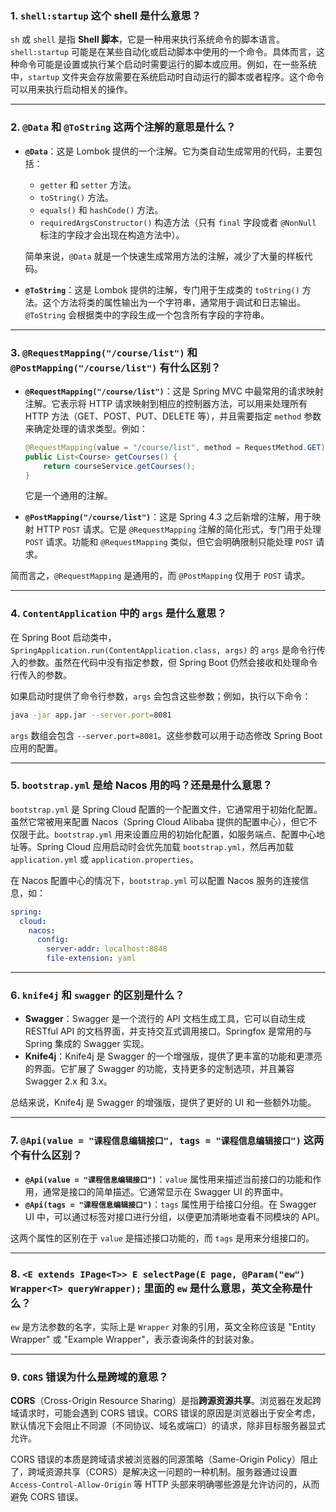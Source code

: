 ### 1. `shell:startup` 这个 shell 是什么意思？

`sh` 或 `shell` 是指 **Shell 脚本**，它是一种用来执行系统命令的脚本语言。 `shell:startup` 可能是在某些自动化或启动脚本中使用的一个命令。具体而言，这种命令可能是设置或执行某个启动时需要运行的脚本或应用。例如，在一些系统中，`startup` 文件夹会存放需要在系统启动时自动运行的脚本或者程序。这个命令可以用来执行启动相关的操作。

------

### 2. `@Data` 和 `@ToString` 这两个注解的意思是什么？

- **`@Data`**：这是 Lombok 提供的一个注解。它为类自动生成常用的代码，主要包括：

  - `getter` 和 `setter` 方法。
  - `toString()` 方法。
  - `equals()` 和 `hashCode()` 方法。
  - `requiredArgsConstructor()` 构造方法（只有 `final` 字段或者 `@NonNull` 标注的字段才会出现在构造方法中）。

  简单来说，`@Data` 就是一个快速生成常用方法的注解，减少了大量的样板代码。

- **`@ToString`**：这是 Lombok 提供的注解，专门用于生成类的 `toString()` 方法。这个方法将类的属性输出为一个字符串，通常用于调试和日志输出。`@ToString` 会根据类中的字段生成一个包含所有字段的字符串。

------

### 3. `@RequestMapping("/course/list")` 和 `@PostMapping("/course/list")` 有什么区别？

- **`@RequestMapping("/course/list")`**：这是 Spring MVC 中最常用的请求映射注解。它表示将 HTTP 请求映射到相应的控制器方法，可以用来处理所有 HTTP 方法（GET、POST、PUT、DELETE 等），并且需要指定 `method` 参数来确定处理的请求类型。例如：

  ```java
  @RequestMapping(value = "/course/list", method = RequestMethod.GET)
  public List<Course> getCourses() {
      return courseService.getCourses();
  }
  ```

  它是一个通用的注解。

- **`@PostMapping("/course/list")`**：这是 Spring 4.3 之后新增的注解，用于映射 HTTP `POST` 请求。它是 `@RequestMapping` 注解的简化形式，专门用于处理 `POST` 请求。功能和 `@RequestMapping` 类似，但它会明确限制只能处理 `POST` 请求。

简而言之，`@RequestMapping` 是通用的，而 `@PostMapping` 仅用于 `POST` 请求。

------

### 4. `ContentApplication` 中的 `args` 是什么意思？

在 Spring Boot 启动类中，`SpringApplication.run(ContentApplication.class, args)` 的 `args` 是命令行传入的参数。虽然在代码中没有指定参数，但 Spring Boot 仍然会接收和处理命令行传入的参数。

如果启动时提供了命令行参数，`args` 会包含这些参数；例如，执行以下命令：

```bash
java -jar app.jar --server.port=8081
```

`args` 数组会包含 `--server.port=8081`。这些参数可以用于动态修改 Spring Boot 应用的配置。

------

### 5. `bootstrap.yml` 是给 Nacos 用的吗？还是是什么意思？

`bootstrap.yml` 是 Spring Cloud 配置的一个配置文件，它通常用于初始化配置。虽然它常被用来配置 Nacos（Spring Cloud Alibaba 提供的配置中心），但它不仅限于此。`bootstrap.yml` 用来设置应用的初始化配置，如服务端点、配置中心地址等。Spring Cloud 应用启动时会优先加载 `bootstrap.yml`，然后再加载 `application.yml` 或 `application.properties`。

在 Nacos 配置中心的情况下，`bootstrap.yml` 可以配置 Nacos 服务的连接信息，如：

```yaml
spring:
  cloud:
    nacos:
      config:
        server-addr: localhost:8848
        file-extension: yaml
```

------

### 6. `knife4j` 和 `swagger` 的区别是什么？

- **Swagger**：Swagger 是一个流行的 API 文档生成工具，它可以自动生成 RESTful API 的文档界面，并支持交互式调用接口。Springfox 是常用的与 Spring 集成的 Swagger 实现。
- **Knife4j**：Knife4j 是 Swagger 的一个增强版，提供了更丰富的功能和更漂亮的界面。它扩展了 Swagger 的功能，支持更多的定制选项，并且兼容 Swagger 2.x 和 3.x。

总结来说，Knife4j 是 Swagger 的增强版，提供了更好的 UI 和一些额外功能。

------

### 7. `@Api(value = "课程信息编辑接口", tags = "课程信息编辑接口")` 这两个有什么区别？

- **`@Api(value = "课程信息编辑接口")`**：`value` 属性用来描述当前接口的功能和作用，通常是接口的简单描述。它通常显示在 Swagger UI 的界面中。
- **`@Api(tags = "课程信息编辑接口")`**：`tags` 属性用于给接口分组。在 Swagger UI 中，可以通过标签对接口进行分组，以便更加清晰地查看不同模块的 API。

这两个属性的区别在于 `value` 是描述接口功能的，而 `tags` 是用来分组接口的。

------

### 8. `<E extends IPage<T>> E selectPage(E page, @Param("ew") Wrapper<T> queryWrapper);` 里面的 `ew` 是什么意思，英文全称是什么？

`ew` 是方法参数的名字，实际上是 `Wrapper` 对象的引用，英文全称应该是 "Entity Wrapper" 或 "Example Wrapper"，表示查询条件的封装对象。

------

### 9. `CORS` 错误为什么是跨域的意思？

**CORS**（Cross-Origin Resource Sharing）是指**跨源资源共享**。浏览器在发起跨域请求时，可能会遇到 CORS 错误。CORS 错误的原因是浏览器出于安全考虑，默认情况下会阻止不同源（不同协议、域名或端口）的请求，除非目标服务器显式允许。

CORS 错误的本质是跨域请求被浏览器的同源策略（Same-Origin Policy）阻止了，跨域资源共享（CORS）是解决这一问题的一种机制。服务器通过设置 `Access-Control-Allow-Origin` 等 HTTP 头部来明确哪些源是允许访问的，从而避免 CORS 错误。